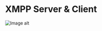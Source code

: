 # XMPP Server & Client
![Image alt](https://github.com/gregorymel/Messenger/raw/gettingStarted/Docs/UML_diagram.jpg)
